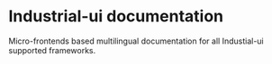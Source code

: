 # Industrial-ui documentation

Micro-frontends based multilingual documentation for all Industial-ui supported frameworks.

